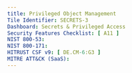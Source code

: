 ```yaml
---
title: Privileged Object Management
Tile Identifier: SECRETS-3
Dashboard: Secrets & Privileged Access
Security Features Checklist: [ A11 ]
NIST 800-53:
NIST 800-171:
HITRUST CSF v9: [ DE.CM-6:G3 ]
MITRE ATT&CK (SaaS):
---
```


<!-- TODO -->
